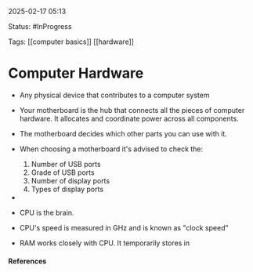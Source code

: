 
2025-02-17 05:13

Status: #InProgress 

Tags: [[computer basics]] [[hardware]] 

# Computer Hardware

- Any physical device that contributes to a computer system

- Your motherboard is the hub that connects all the pieces of computer hardware. It allocates and coordinate power across all components.
- The motherboard decides which other parts you can use with it.
- When choosing a motherboard it's advised to check the:
	1. Number of USB ports
	2. Grade of USB ports
	3. Number of display ports
	4. Types of display ports
- 

- CPU is the brain.
- CPU's speed is measured in GHz and is known as "clock speed"
- RAM works closely with CPU. It temporarily stores in


#### References
